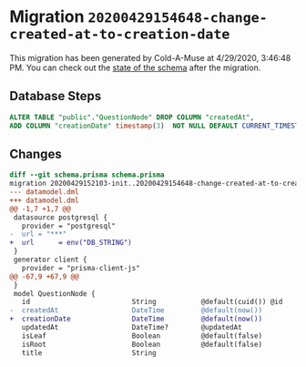 # Migration `20200429154648-change-created-at-to-creation-date`

This migration has been generated by Cold-A-Muse at 4/29/2020, 3:46:48 PM.
You can check out the [state of the schema](./schema.prisma) after the migration.

## Database Steps

```sql
ALTER TABLE "public"."QuestionNode" DROP COLUMN "createdAt",
ADD COLUMN "creationDate" timestamp(3)  NOT NULL DEFAULT CURRENT_TIMESTAMP;
```

## Changes

```diff
diff --git schema.prisma schema.prisma
migration 20200429152103-init..20200429154648-change-created-at-to-creation-date
--- datamodel.dml
+++ datamodel.dml
@@ -1,7 +1,7 @@
 datasource postgresql {
   provider = "postgresql"
-  url = "***"
+  url      = env("DB_STRING")
 }
 generator client {
   provider = "prisma-client-js"
@@ -67,9 +67,9 @@
 }
 model QuestionNode {
   id                         String           @default(cuid()) @id
-  createdAt                  DateTime         @default(now())
+  creationDate               DateTime         @default(now())
   updatedAt                  DateTime?        @updatedAt
   isLeaf                     Boolean          @default(false)
   isRoot                     Boolean          @default(false)
   title                      String
```


